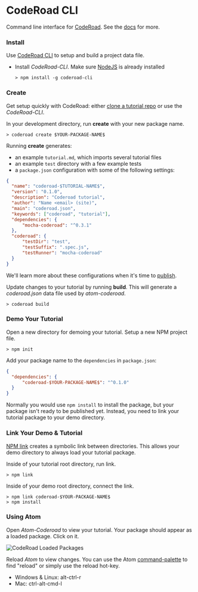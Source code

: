 # CodeRoad CLI
Command line interface for [CodeRoad](http://coderoad.github.io). See the [docs](https://coderoad.github.io/docs) for more.

### Install

Use [CodeRoad CLI](https://github.com/coderoad/coderoad-cli) to setup and build a project data file.

* Install *CodeRoad-CLI*. Make sure [NodeJS](nodejs.org) is already installed

      > npm install -g coderoad-cli


### Create

Get setup quickly with CodeRoad: either [clone a tutorial repo](https://git-scm.com/docs/git-clone) or use the *CodeRoad-CLI*.

In your development directory, run **create** with your new package name.

    > coderoad create $YOUR-PACKAGE-NAME$

Running **create** generates:

* an example `tutorial.md`, which imports several tutorial files
* an example `test` directory with a few example tests
* a `package.json` configuration with some of the following settings:

```json
{
  "name": "coderoad-$TUTORIAL-NAME$",
  "version": "0.1.0",
  "description": "Coderoad tutorial",
  "author": "Name <email> (site)",
  "main": "coderoad.json",
  "keywords": ["coderoad", "tutorial"],
  "dependencies": {
      "mocha-coderoad": "^0.3.1"
  },
  "coderoad": {
      "testDir": "test",
      "testSuffix": ".spec.js",
      "testRunner": "mocha-coderoad"
  }
}
```

We'll learn more about these configurations when it's time to [publish](#publish).

Update changes to your tutorial by running **build**. This will generate a *coderoad.json* data file used by *atom-coderoad*.

    > coderoad build

### Demo Your Tutorial

Open a new directory for demoing your tutorial. Setup a new NPM project file.

    > npm init

Add your package name to the `dependencies` in `package.json`:

```json
{
  "dependencies": {
      "coderoad-$YOUR-PACKAGE-NAME$": "^0.1.0"
  }
}
```

Normally you would use `npm install` to install the package, but your package isn't ready to be published yet. Instead, you need to link your tutorial package to your demo directory.

### Link Your Demo & Tutorial

[NPM link](https://docs.npmjs.com/cli/link) creates a symbolic link between directories. This allows your demo directory to always load your tutorial package.

Inside of your tutorial root directory, run link.

    > npm link

Inside of your demo root directory, connect the link.

    > npm link coderoad-$YOUR-PACKAGE-NAME$
    > npm install


### Using Atom

Open *Atom-Coderoad* to view your tutorial. Your package should appear as a loaded package. Click on it.

![CodeRoad Loaded Packages](/img/docs/loaded-packages.png)

Reload *Atom* to view changes. You can use the Atom [command-palette](https://atom.io/docs/latest/getting-started-atom-basics#command-palette) to find "reload" or simply use the reload hot-key.

* Windows & Linux: alt-ctrl-r
* Mac: ctrl-alt-cmd-l
